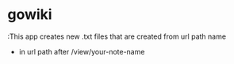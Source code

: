 # gowiki
:This app creates new .txt files that are created from url path name
- in url path after /view/your-note-name
